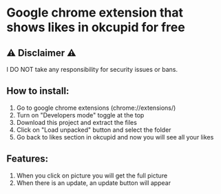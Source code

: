# Google chrome extension that shows likes in okcupid for free

## ⚠️ Disclaimer ⚠️

I DO NOT take any responsibility for security issues or bans.

## How to install:

1. Go to google chrome extensions (chrome://extensions/)
2. Turn on "Developers mode" toggle at the top
3. Download this project and extract the files
4. Click on "Load unpacked" button and select the folder
5. Go back to likes section in okcupid and now you will see all your likes

## Features:

1. When you click on picture you will get the full picture
2. When there is an update, an update button will appear
